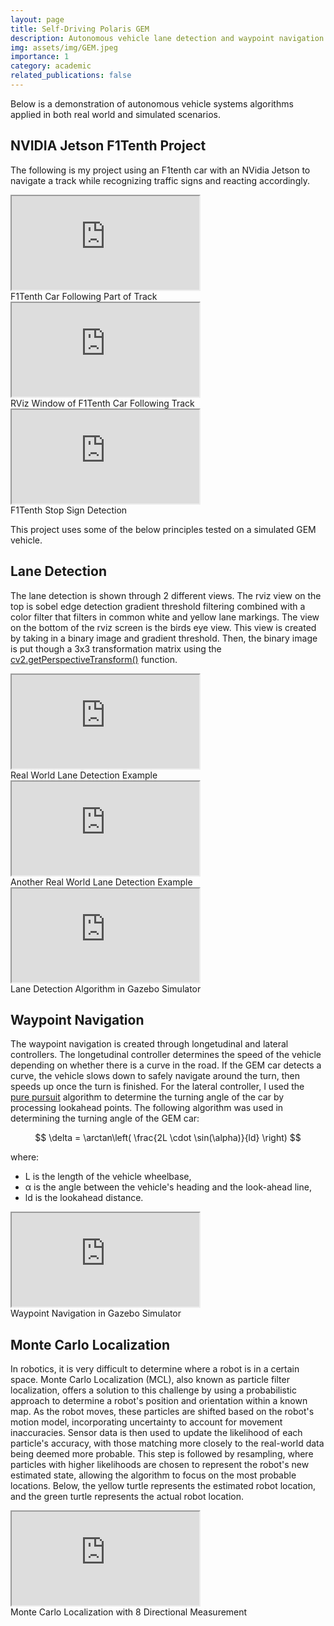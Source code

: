 ```yaml
---
layout: page
title: Self-Driving Polaris GEM
description: Autonomous vehicle lane detection and waypoint navigation project
img: assets/img/GEM.jpeg
importance: 1
category: academic
related_publications: false
---
```


<meta name="viewport" content="width=device-width, initial-scale=1, shrink-to-fit=no">

Below is a demonstration of autonomous vehicle systems algorithms
applied in both real world and simulated scenarios.

## NVIDIA Jetson F1Tenth Project
The following is my project using an F1tenth car with an NVidia Jetson to navigate a track while recognizing traffic signs and reacting accordingly.

<div class="embed-responsive embed-responsive-16by9">
    <iframe src="https://giphy.com/embed/daSJOod2ct26WRqpwN" class="embed-responsive-item" allowFullScreen></iframe>
</div>
<div class="caption">
    F1Tenth Car Following Part of Track
</div>

<div class="embed-responsive embed-responsive-16by9">
    <iframe src="https://giphy.com/embed/xzFpB8xddj2NsKOb1Q" class="embed-responsive-item" allowFullScreen></iframe>
</div>
<div class="caption">
    RViz Window of F1Tenth Car Following Track
</div>

<div class="embed-responsive embed-responsive-16by9">
    <iframe src="https://giphy.com/embed/DNrANVVQ9sycg1l40q" class="embed-responsive-item" allowFullScreen></iframe>
</div>
<div class="caption">
    F1Tenth Stop Sign Detection
</div>

This project uses some of the below principles tested on a simulated GEM vehicle.

## Lane Detection
The lane detection is shown through 2 different views. The rviz view on the top is sobel edge detection gradient threshold filtering combined with a color filter that filters in common white and yellow lane markings. The view on the bottom of the rviz screen is the birds eye view. This view is created by taking in a binary image and gradient threshold. Then, the binary image is put though a 3x3 transformation matrix using the [cv2.getPerspectiveTransform()](https://docs.opencv.org/4.x/da/d54/group__imgproc__transform.html) function.


<div class="embed-responsive embed-responsive-16by9">
    <iframe src="https://giphy.com/embed/JkTMoWDDpuufxiKPnx" class="embed-responsive-item" allowFullScreen></iframe>
</div>
<div class="caption">
    Real World Lane Detection Example
</div>

<div class="embed-responsive embed-responsive-16by9">
    <iframe src="https://giphy.com/embed/zh3bAGgGyS0UyoU0Ix" class="embed-responsive-item" allowFullScreen></iframe>
</div>
<div class="caption">
    Another Real World Lane Detection Example
</div>

<div class="embed-responsive embed-responsive-16by9">
    <iframe src="https://www.youtube.com/embed/NN2vsqcLwJA?si=2MWB7vqfK9gv0hnR" class="embed-responsive-item" allowfullscreen></iframe>
</div>
<div class="caption text-center">
    Lane Detection Algorithm in Gazebo Simulator
</div>

## Waypoint Navigation
The waypoint navigation is created through longetudinal and lateral controllers. The longetudinal controller determines the speed of the vehicle depending on whether there is a curve in the road. If the GEM car detects a curve, the vehicle slows down to safely navigate around the turn, then speeds up once the turn is finished. For the lateral controller, I used the [pure pursuit](https://www.mathworks.com/help/nav/ug/pure-pursuit-controller.html) algorithm to determine the turning angle of the car by processing lookahead points. The following algorithm was used in determining the turning angle of the GEM car:

$$
\delta = \arctan\left( \frac{2L \cdot \sin(\alpha)}{ld} \right)
$$

where:

- L is the length of the vehicle wheelbase,
- α is the angle between the vehicle's heading and the look-ahead line,
- ld is the lookahead distance.

<div class="embed-responsive embed-responsive-16by9">
    <iframe src="https://www.youtube.com/embed/GVSbcxOKyEM?si=776pPRJnbhWhioOG" class="embed-responsive-item" allowfullscreen></iframe>
</div>
<div class="caption text-center">
    Waypoint Navigation in Gazebo Simulator
</div>

## Monte Carlo Localization
In robotics, it is very difficult to determine where a robot is in a certain space. Monte Carlo Localization (MCL), also known as particle filter localization, offers a solution to this challenge by using a probabilistic approach to determine a robot's position and orientation within a known map. As the robot moves, these particles are shifted based on the robot's motion model, incorporating uncertainty to account for movement inaccuracies. Sensor data is then used to update the likelihood of each particle's accuracy, with those matching more closely to the real-world data being deemed more probable. This step is followed by resampling, where particles with higher likelihoods are chosen to represent the robot's new estimated state, allowing the algorithm to focus on the most probable locations. Below, the yellow turtle represents the estimated robot location, and the green turtle represents the actual robot location.

<div class="embed-responsive embed-responsive-16by9">
    <iframe src="https://www.youtube.com/embed/SYovdYsZSRI?si=sMoiSOaJ4qCYmbK2" class="embed-responsive-item" allowfullscreen></iframe>
</div>
<div class="caption text-center">
    Monte Carlo Localization with 8 Directional Measurement
</div>

<!-- For more information on how to run these simulations, check out the source code below: -->

<!-- {% if site.data.repositories.github_repos %}
<div class="repositories d-flex justify-content-center" style="width: 100%;">
  {% for repo in site.data.repositories.github_repos %}
    {% if repo == "PNatarajan123/AutonomousPolarisGEM" %}
      {% include repository/repo.liquid repository=repo %}
      {% break %}
    {% endif %}
  {% endfor %}
</div>
{% endif %} -->